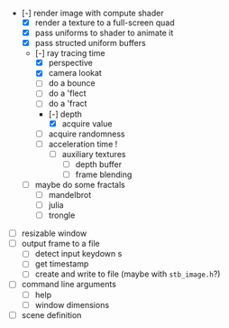 * [-] render image with compute shader
    * [x] render a texture to a full-screen quad
    * [x] pass uniforms to shader to animate it
    * [x] pass structed uniform buffers
    * [-] ray tracing time
        * [x] perspective
        * [x] camera lookat
        * [ ] do a bounce
        * [ ] do a 'flect
        * [ ] do a 'fract
        * [-] depth
            * [x] acquire value
        * [ ] acquire randomness
        * [ ] acceleration time ! 
            * [ ] auxiliary textures
                * [ ] depth buffer
                * [ ] frame blending
    * [ ] maybe do some fractals
        * [ ] mandelbrot
        * [ ] julia
        * [ ] trongle
* [ ] resizable window
* [ ] output frame to a file
    * [ ] detect input keydown s
    * [ ] get timestamp
    * [ ] create and write to file (maybe with `stb_image.h`?)
* [ ] command line arguments
    * [ ] help
    * [ ] window dimensions
* [ ] scene definition
